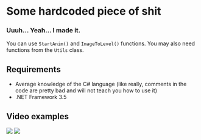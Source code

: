 # Some hardcoded piece of shit
### Uuuh... Yeah... I made it.
You can use `StartAnim()` and `ImageToLevel()` functions. You may also need functions from the `Utils` class.
## Requirements
* Average knowledge of the C# language (like really, comments in the code are pretty bad and will not teach you how to use it)
* .NET Framework 3.5
## Video examples
[![](https://img.youtube.com/vi/k3bQKKFWI1g/0.jpg)](https://youtu.be/k3bQKKFWI1g)
[![](https://img.youtube.com/vi/9XReoppMeL4/0.jpg)](https://youtu.be/9XReoppMeL4)
